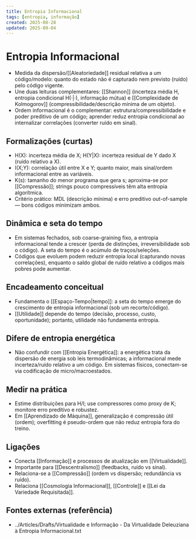 ```yaml
---
title: Entropia Informacional
tags: [entropia, informação]
created: 2025-08-28
updated: 2025-09-04
---
```

# Entropia Informacional

- Medida da dispersão/[[Aleatoriedade]] residual relativa a um código/modelo: quanto do estado não é capturado nem previsto (ruído) pelo código vigente.
- Une duas leituras complementares: [[Shannon]] (incerteza média H, entropia condicional H(·|·), informação mútua) e [[Complexidade de Kolmogorov]] (compressibilidade/descrição mínima de um objeto).
- Ordem informacional é o complementar: estrutura/compressibilidade e poder preditivo de um código; aprender reduz entropia condicional ao internalizar correlações (converter ruído em sinal).

## Formalizações (curtas)
- H(X): incerteza média de X; H(Y|X): incerteza residual de Y dado X (ruído relativo a X).
- I(X;Y): correlação útil entre X e Y; quanto maior, mais sinal/ordem informacional entre as variáveis.
- K(s): tamanho do menor programa que gera s; aproxima-se por [[Compressão]]; strings pouco compressíveis têm alta entropia algorítmica.
- Critério prático: MDL (descrição mínima) e erro preditivo out-of-sample — bons códigos minimizam ambos.

## Dinâmica e seta do tempo
- Em sistemas fechados, sob coarse-graining fixo, a entropia informacional tende a crescer (perda de distinções, irreversibilidade sob o código). A seta do tempo é o acúmulo de traços/seleções.
- Códigos que evoluem podem reduzir entropia local (capturando novas correlações), enquanto o saldo global de ruído relativo a códigos mais pobres pode aumentar.

## Encadeamento conceitual
- Fundamenta o [[Espaço-Tempo|tempo]]: a seta do tempo emerge do crescimento de entropia informacional (sob um recorte/código).
- [[Utilidade]] depende do tempo (decisão, processo, custo, oportunidade); portanto, utilidade não fundamenta entropia.

## Difere de entropia energética
- Não confundir com [[Entropia Energética]]: a energética trata da dispersão de energia sob leis termodinâmicas; a informacional mede incerteza/ruído relativo a um código. Em sistemas físicos, conectam-se via codificação de micro/macroestados.

## Medir na prática
- Estime distribuições para H/I; use compressores como proxy de K; monitore erro preditivo e robustez.
- Em [[Aprendizado de Máquina]], generalização é compressão útil (ordem); overfitting é pseudo-ordem que não reduz entropia fora do treino.

## Ligações
- Conecta [[Informação]] e processos de atualização em [[Virtualidade]].
- Importante para [[Descentralismo]] (feedbacks, ruído vs sinal).
- Relaciona-se a [[Compressão]] (ordem vs dispersão; redundância vs ruído).
- Relaciona [[Cosmologia Informacional]], [[Controle]] e [[Lei da Variedade Requisitada]].

## Fontes externas (referência)
- ../Articles/Drafts/Virtualidade e Informação - Da Virtualidade Deleuziana à Entropia Informacional.txt
